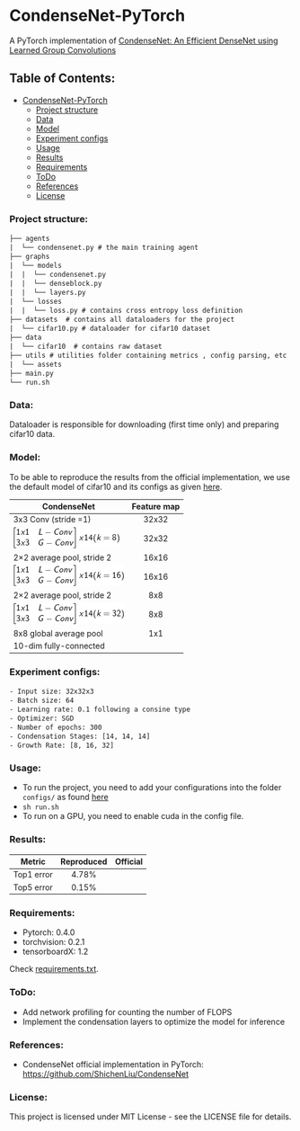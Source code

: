 # CondenseNet-PyTorch

A PyTorch implementation of [CondenseNet: An Efficient DenseNet using Learned Group Convolutions](https://arxiv.org/pdf/1711.09224.pdf)

## Table of Contents:
<!-- Table of contents generated generated by http://tableofcontent.eu -->
- [CondenseNet-PyTorch](#condensenet-pytorch)
    - [Project structure](#project-structure)
    - [Data](#data)
    - [Model](#model)
    - [Experiment configs](#experiment-configs)
    - [Usage](#usage)
    - [Results](#results)
    - [Requirements](#requirements)
    - [ToDo](#todo)
    - [References](#references)
    - [License](#license)

### Project structure:
```
├── agents
|  └── condensenet.py # the main training agent
├── graphs
|  └── models
|  |  └── condensenet.py
|  |  └── denseblock.py
|  |  └── layers.py
|  └── losses
|  |  └── loss.py # contains cross entropy loss definition
├── datasets  # contains all dataloaders for the project
|  └── cifar10.py # dataloader for cifar10 dataset
├── data
|  └── cifar10  # contains raw dataset
├── utils # utilities folder containing metrics , config parsing, etc
|  └── assets
├── main.py
└── run.sh
```

### Data:
Dataloader is responsible for downloading (first time only) and preparing cifar10 data. 

### Model:
To be able to reproduce the results from the official implementation, we use the default model of cifar10 and its configs as given [here](https://github.com/ShichenLiu/CondenseNet).

| CondenseNet                | Feature map     |
| -------------------------- |:---------------:|
| 3x3 Conv (stride =1)       |     32x32       |
|![](./utils/assets/CodeCogsEqn1.png)|     32x32       |
| 2×2 average pool, stride 2 |     16x16       |
|![](./utils/assets/CodeCogsEqn2.png)|     16x16       |
| 2×2 average pool, stride 2 |      8x8        |
|![](./utils/assets/CodeCogsEqn3.png)|      8x8        |
| 8x8 global average pool    |      1x1        |
| 10-dim fully-connected     |                 |

### Experiment configs:
```
- Input size: 32x32x3
- Batch size: 64
- Learning rate: 0.1 following a consine type
- Optimizer: SGD
- Number of epochs: 300
- Condensation Stages: [14, 14, 14]
- Growth Rate: [8, 16, 32]
```
### Usage:
- To run the project, you need to add your configurations into the folder ```configs/``` as found [here](https://github.com/hagerrady13/CondenseNet-Pytorch/blob/master/configs/condensenet_exp_0.json)
- ``` sh run.sh ```
- To run on a GPU, you need to enable cuda in the config file.

### Results:
| Metric       | Reproduced  | Official    |
| ------------ |:-----------:|:-----------:|
| Top1 error   |    4.78%    |             |
| Top5 error   |    0.15%    |             |

### Requirements:
- Pytorch: 0.4.0
- torchvision: 0.2.1
- tensorboardX: 1.2

Check [requirements.txt](https://github.com/hagerrady13/CondenseNet-PyTorch/blob/master/requirements.txt).

### ToDo:
* Add network profiling for counting the number of FLOPS
* Implement the condensation layers to optimize the model for inference

### References:
* CondenseNet official implementation in PyTorch: https://github.com/ShichenLiu/CondenseNet

### License:
This project is licensed under MIT License - see the LICENSE file for details.
